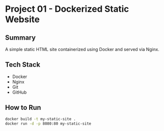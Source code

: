 # Project 01 - Dockerized Static Website

## Summary
A simple static HTML site containerized using Docker and served via Nginx.

## Tech Stack
- Docker
- Nginx
- Git
- GitHub

## How to Run

```bash
docker build -t my-static-site .
docker run -d -p 8080:80 my-static-site

